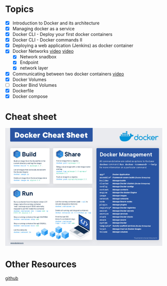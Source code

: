 # Topics

- [x] Introduction to Docker and its architecture
- [x] Managing docker as a service
- [x] Docker CLI - Deploy your first docker containers
- [x] Docker CLI - Docker commands II
- [x] Deploying a web application (Jenkins) as docker container
- [x] Docker Networks [video](https://www.youtube.com/watch?v=c6Ord0GAOp8) [video](https://www.youtube.com/watch?v=Yr6-2ddhLVo)
	- [x] Network snadbox
	- [x] Endpoint
	- [x] network layer
- [x] Communicating between two docker containers [video](https://www.youtube.com/watch?v=y_XFIidjtEs)
- [x] Docker Volumes
- [ ] Docker Bind Volumes
- [x] Dockerfile
- [x] Docker compose

# Cheat sheet
![img](./cheatsheet/img.jpg)

# Other Resources
[github](https://github.com/wsargent/docker-cheat-sheet)
